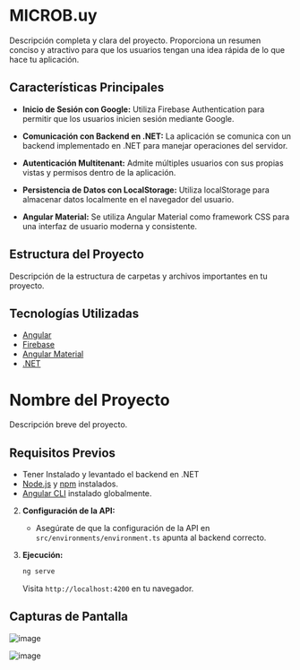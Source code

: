 # MICROB.uy

Descripción completa y clara del proyecto. Proporciona un resumen conciso y atractivo para que los usuarios tengan una idea rápida de lo que hace tu aplicación.

## Características Principales

- **Inicio de Sesión con Google:** Utiliza Firebase Authentication para permitir que los usuarios inicien sesión mediante Google.

- **Comunicación con Backend en .NET:** La aplicación se comunica con un backend implementado en .NET para manejar operaciones del servidor.

- **Autenticación Multitenant:** Admite múltiples usuarios con sus propias vistas y permisos dentro de la aplicación.

- **Persistencia de Datos con LocalStorage:** Utiliza localStorage para almacenar datos localmente en el navegador del usuario.

- **Angular Material:** Se utiliza Angular Material como framework CSS para una interfaz de usuario moderna y consistente.

## Estructura del Proyecto

Descripción de la estructura de carpetas y archivos importantes en tu proyecto.

## Tecnologías Utilizadas

- [Angular](https://angular.io/)
- [Firebase](https://firebase.google.com/)
- [Angular Material](https://material.angular.io/)
- [.NET](https://dotnet.microsoft.com/)

# Nombre del Proyecto

Descripción breve del proyecto.

## Requisitos Previos
- Tener Instalado y levantado el backend en .NET
- [Node.js](https://nodejs.org/) y [npm](https://www.npmjs.com/) instalados.
- [Angular CLI](https://angular.io/cli) instalado globalmente.


2. **Configuración de la API:**
    - Asegúrate de que la configuración de la API en `src/environments/environment.ts` apunta al backend correcto.

3. **Ejecución:**
    ```bash
    ng serve
    ```

    Visita `http://localhost:4200` en tu navegador.

## Capturas de Pantalla

![image](https://github.com/CintiaLeal/FrontendMicrob/assets/66495366/58f0b18c-204b-4828-a7d2-8d4b98f87b1a)

![image](https://github.com/CintiaLeal/FrontendMicrob/assets/66495366/9bab8a4f-0f54-48c4-b7ab-984eb54f706c)


